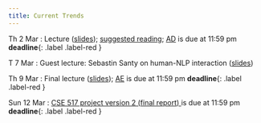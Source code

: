 ```yaml
---
title: Current Trends
---
```


Th 2 Mar
: Lecture ([slides](../assets/slides/lm-new.pdf)); [suggested reading](https://www.newyorker.com/tech/annals-of-technology/chatgpt-is-a-blurry-jpeg-of-the-web); [AD](../assets/docs/AD.pdf) is due at 11:59 pm **deadline**{: .label .label-red } 

T 7 Mar
: Guest lecture:  Sebastin Santy on human-NLP interaction ([slides](../assets/slides/Santy-HCI.pdf))

Th 9 Mar
: Final lecture ([slides](../assets/slides/finale.pdf)); [AE](../assets/docs/AE.pdf) is due at 11:59 pm **deadline**{: .label .label-red } 

Sun 12 Mar
  : [CSE 517 project version 2 (final report) ](../assets/docs/project-517.pdf) is due at 11:59 pm  **deadline**{: .label .label-red }

